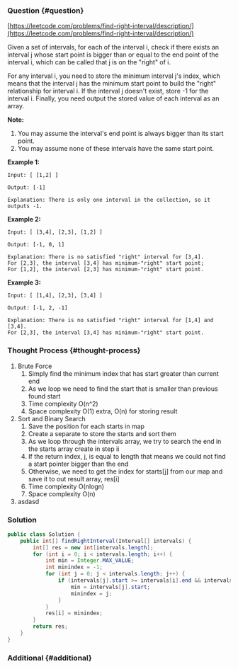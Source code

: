 ### Question {#question}

[https://leetcode.com/problems/find-right-interval/description/](https://leetcode.com/problems/find-right-interval/description/)

Given a set of intervals, for each of the interval i, check if there exists an interval j whose start point is bigger than or equal to the end point of the interval i, which can be called that j is on the "right" of i.

For any interval i, you need to store the minimum interval j's index, which means that the interval j has the minimum start point to build the "right" relationship for interval i. If the interval j doesn't exist, store -1 for the interval i. Finally, you need output the stored value of each interval as an array.

**Note:**

1. You may assume the interval's end point is always bigger than its start point.
2. You may assume none of these intervals have the same start point.

**Example 1:**

```
Input: [ [1,2] ]

Output: [-1]

Explanation: There is only one interval in the collection, so it outputs -1.
```

**Example 2:**

```
Input: [ [3,4], [2,3], [1,2] ]

Output: [-1, 0, 1]

Explanation: There is no satisfied "right" interval for [3,4].
For [2,3], the interval [3,4] has minimum-"right" start point;
For [1,2], the interval [2,3] has minimum-"right" start point.
```

**Example 3:**

```
Input: [ [1,4], [2,3], [3,4] ]

Output: [-1, 2, -1]

Explanation: There is no satisfied "right" interval for [1,4] and [3,4].
For [2,3], the interval [3,4] has minimum-"right" start point.
```

### Thought Process {#thought-process}

1. Brute Force
   1. Simply find the minimum index that has start greater than current end
   2. As we loop we need to find the start that is smaller than previous found start
   3. Time complexity O\(n^2\)
   4. Space complexity O\(1\) extra, O\(n\) for storing result
2. Sort and Binary Search
   1. Save the position for each starts in map
   2. Create a separate to store the starts and sort them
   3. As we loop through the intervals array, we try to search the end in the starts array create in step ii
   4. If the return index, j, is equal to length that means we could not find a start pointer bigger than the end
   5. Otherwise, we need to get the index for starts\[j\] from our map and save it to out result array, res\[i\]
   6. Time complexity O\(nlogn\)
   7. Space complexity O\(n\)
3. asdasd

### Solution

```java
public class Solution {
    public int[] findRightInterval(Interval[] intervals) {
        int[] res = new int[intervals.length];
        for (int i = 0; i < intervals.length; i++) {
            int min = Integer.MAX_VALUE;
            int minindex = -1;
            for (int j = 0; j < intervals.length; j++) {
                if (intervals[j].start >= intervals[i].end && intervals[j].start < min) {
                    min = intervals[j].start;
                    minindex = j;
                }
            }
            res[i] = minindex;
        }
        return res;
    }
}
```

### Additional {#additional}




